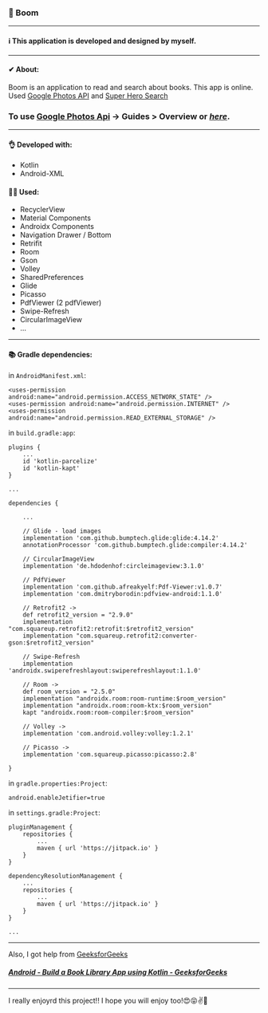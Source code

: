 ### 📕 Boom

---

#### ℹ This application is developed and designed by myself.

---

#### ✔ About:
Boom is an application to read and search about books. This app is online. Used [Google Photos API](https://developers.google.com/photos) and [Super Hero Search](https://rapidapi.com/jakash1997/api/superhero-search/)

### To use [Google Photos Api](https://developers.google.com/photos) -> Guides > Overview or *[here](https://developers.google.com/photos/library/guides/overview)*.

---

#### 👌 Developed with:
  * Kotlin
  * Android-XML

#### 👨‍💻 Used:
  * RecyclerView
  * Material Components
  * Androidx Components
  * Navigation Drawer / Bottom
  * Retrifit
  * Room
  * Gson
  * Volley
  * SharedPreferences
  * Glide
  * Picasso
  * PdfViewer (2 pdfViewer)
  * Swipe-Refresh
  * CircularImageView
  * ...

---

#### 📚 Gradle dependencies:

  in `AndroidManifest.xml`:
    
    <uses-permission android:name="android.permission.ACCESS_NETWORK_STATE" />
    <uses-permission android:name="android.permission.INTERNET" />
    <uses-permission android:name="android.permission.READ_EXTERNAL_STORAGE" />
    
  in `build.gradle:app`:
    
    plugins {
        ...
        id 'kotlin-parcelize'
        id 'kotlin-kapt'
    }
    
    ...
    
    dependencies {
    
        ...
    
        // Glide - load images
        implementation 'com.github.bumptech.glide:glide:4.14.2'
        annotationProcessor 'com.github.bumptech.glide:compiler:4.14.2'
        
        // CircularImageView
        implementation 'de.hdodenhof:circleimageview:3.1.0'
        
        // PdfViewer
        implementation 'com.github.afreakyelf:Pdf-Viewer:v1.0.7'
        implementation 'com.dmitryborodin:pdfview-android:1.1.0'
        
        // Retrofit2 ->
        def retrofit2_version = "2.9.0"
        implementation "com.squareup.retrofit2:retrofit:$retrofit2_version"
        implementation "com.squareup.retrofit2:converter-gson:$retrofit2_version"
        
        // Swipe-Refresh
        implementation 'androidx.swiperefreshlayout:swiperefreshlayout:1.1.0'
        
        // Room ->
        def room_version = "2.5.0"
        implementation "androidx.room:room-runtime:$room_version"
        implementation "androidx.room:room-ktx:$room_version"
        kapt "androidx.room:room-compiler:$room_version"
        
        // Volley ->
        implementation 'com.android.volley:volley:1.2.1'
        
        // Picasso ->
        implementation 'com.squareup.picasso:picasso:2.8'
    
    }
  
  in `gradle.properties:Project`:
    
    android.enableJetifier=true
  
  in `settings.gradle:Project`:
    
    pluginManagement {
        repositories {
            ...
            maven { url 'https://jitpack.io' }
        }
    }
    
    dependencyResolutionManagement {
        ...
        repositories {
            ...
            maven { url 'https://jitpack.io' }
        }
    }
    
    ...

---

Also, I got help from [GeeksforGeeks](https://www.geeksforgeeks.org/)

##### [Android - Build a Book Library App using Kotlin - GeeksforGeeks](https://www.geeksforgeeks.org/android-build-a-book-library-app-using-kotlin/)

---

I really enjoyrd this project!! I hope you will enjoy too!😍😝✌🤞
